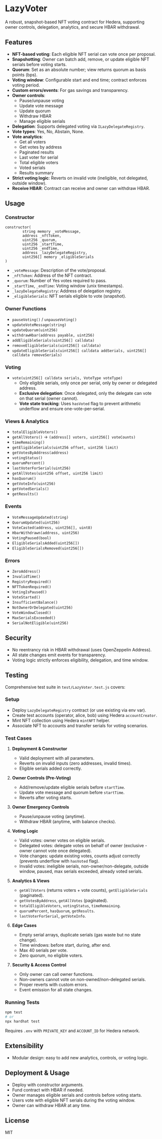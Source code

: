 # LazyVoter

A robust, snapshot-based NFT voting contract for Hedera, supporting owner controls, delegation, analytics, and secure HBAR withdrawal.

## Features

- **NFT-based voting**: Each eligible NFT serial can vote once per proposal.
- **Snapshotting**: Owner can batch add, remove, or update eligible NFT serials before voting starts.
- **Quorum**: Set as an absolute number; view returns quorum as basis points (bps).
- **Voting window**: Configurable start and end time; contract enforces voting period.
- **Custom errors/events**: For gas savings and transparency.
- **Owner controls**:
	- Pause/unpause voting
	- Update vote message
	- Update quorum
	- Withdraw HBAR
	- Manage eligible serials
- **Delegation**: Supports delegated voting via `ILazyDelegateRegistry`.
- **Vote types**: Yes, No, Abstain, None.
- **Vote analytics**:
	- Get all voters
	- Get votes by address
	- Paginated results
	- Last voter for serial
	- Total eligible voters
	- Voted serials
	- Results summary
- **Strict voting logic**: Reverts on invalid vote (ineligible, not delegated, outside window).
- **Receive HBAR**: Contract can receive and owner can withdraw HBAR.

## Usage

### Constructor
```solidity
constructor(
		string memory _voteMessage,
		address _nftToken,
		uint256 _quorum,
		uint256 _startTime,
		uint256 _endTime,
		address _lazyDelegateRegistry,
		uint256[] memory _eligibleSerials
)
```
- `_voteMessage`: Description of the vote/proposal.
- `_nftToken`: Address of the NFT contract.
- `_quorum`: Number of Yes votes required to pass.
- `_startTime`, `_endTime`: Voting window (unix timestamps).
- `_lazyDelegateRegistry`: Address of delegation registry.
- `_eligibleSerials`: NFT serials eligible to vote (snapshot).

### Owner Functions
- `pauseVoting()` / `unpauseVoting()`
- `updateVoteMessage(string)`
- `updateQuorum(uint256)`
- `withdrawHbar(address payable, uint256)`
- `addEligibleSerials(uint256[] calldata)`
- `removeEligibleSerials(uint256[] calldata)`
- `updateEligibleSerials(uint256[] calldata addSerials, uint256[] calldata removeSerials)`

### Voting
- `vote(uint256[] calldata serials, VoteType voteType)`
	- Only eligible serials, only once per serial, only by owner or delegated address.
	- **Exclusive delegation**: Once delegated, only the delegate can vote on that serial (owner cannot).
	- **Vote state tracking**: Uses `hasVoted` flag to prevent arithmetic underflow and ensure one-vote-per-serial.

### Views & Analytics
- `totalEligibleVoters()`
- `getAllVoters()` → `(address[] voters, uint256[] voteCounts)`
- `timeRemaining()`
- `getEligibleSerials(uint256 offset, uint256 limit)`
- `getVotesByAddress(address)`
- `votingStatus()`
- `quorumPercent()`
- `lastVoterForSerial(uint256)`
- `getAllVotes(uint256 offset, uint256 limit)`
- `hasQuorum()`
- `getVoteInfo(uint256)`
- `getVotedSerials()`
- `getResults()`

### Events
- `VoteMessageUpdated(string)`
- `QuorumUpdated(uint256)`
- `VoteCasted(address, uint256[], uint8)`
- `HbarWithdrawn(address, uint256)`
- `VotingPaused(bool)`
- `EligibleSerialsAdded(uint256[])`
- `EligibleSerialsRemoved(uint256[])`

### Errors
- `ZeroAddress()`
- `InvalidTime()`
- `RegistryRequired()`
- `NFTTokenRequired()`
- `VotingIsPaused()`
- `VoteStarted()`
- `InsufficientBalance()`
- `NotOwnerOrDelegated(uint256)`
- `VoteWindowClosed()`
- `MaxSerialsExceeded()`
- `SerialNotEligible(uint256)`

## Security
- No reentrancy risk in HBAR withdrawal (uses OpenZeppelin Address).
- All state changes emit events for transparency.
- Voting logic strictly enforces eligibility, delegation, and time window.

## Testing
Comprehensive test suite in `test/LazyVoter.test.js` covers:

### Setup
- Deploy `LazyDelegateRegistry` contract (or use existing via env var).
- Create test accounts (operator, alice, bob) using Hedera `accountCreator`.
- Mint NFT collection using Hedera `mintNFT` helper.
- Associate NFT to accounts and transfer serials for voting scenarios.

### Test Cases
1. **Deployment & Constructor**
   - Valid deployment with all parameters.
   - Reverts on invalid inputs (zero addresses, invalid times).
   - Eligible serials added correctly.

2. **Owner Controls (Pre-Voting)**
   - Add/remove/update eligible serials before `startTime`.
   - Update vote message and quorum before `startTime`.
   - Reverts after voting starts.

3. **Owner Emergency Controls**
   - Pause/unpause voting (anytime).
   - Withdraw HBAR (anytime, with balance checks).

4. **Voting Logic**
   - Valid votes: owner votes on eligible serials.
   - Delegated votes: delegate votes on behalf of owner (exclusive - owner cannot vote once delegated).
   - Vote changes: update existing votes, counts adjust correctly (prevents underflow with `hasVoted` flag).
   - Invalid votes: ineligible serials, non-owner/non-delegate, outside window, paused, max serials exceeded, already voted serials.

5. **Analytics & Views**
   - `getAllVoters` (returns voters + vote counts), `getEligibleSerials` (paginated).
   - `getVotesByAddress`, `getAllVotes` (paginated).
   - `totalEligibleVoters`, `votingStatus`, `timeRemaining`.
   - `quorumPercent`, `hasQuorum`, `getResults`.
   - `lastVoterForSerial`, `getVoteInfo`.

6. **Edge Cases**
   - Empty serial arrays, duplicate serials (gas waste but no state change).
   - Time windows: before start, during, after end.
   - Max 40 serials per vote.
   - Zero quorum, no eligible voters.

7. **Security & Access Control**
   - Only owner can call owner functions.
   - Non-owners cannot vote on non-owned/non-delegated serials.
   - Proper reverts with custom errors.
   - Event emission for all state changes.

### Running Tests
```bash
npm test
# or
npx hardhat test
```
Requires `.env` with `PRIVATE_KEY` and `ACCOUNT_ID` for Hedera network.

## Extensibility
- Modular design: easy to add new analytics, controls, or voting logic.

## Deployment & Usage
- Deploy with constructor arguments.
- Fund contract with HBAR if needed.
- Owner manages eligible serials and controls before voting starts.
- Users vote with eligible NFT serials during the voting window.
- Owner can withdraw HBAR at any time.

## License
MIT
